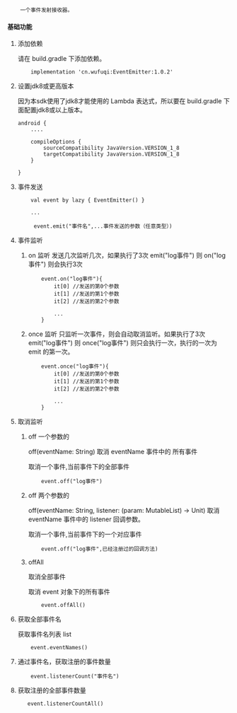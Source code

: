 ```
    一个事件发射接收器。
```

#### 基础功能
1. 添加依赖

    请在 build.gradle 下添加依赖。

    ``` 
        implementation 'cn.wufuqi:EventEmitter:1.0.2'
    ```


2. 设置jdk8或更高版本

    因为本sdk使用了jdk8才能使用的 Lambda 表达式，所以要在 build.gradle 下面配置jdk8或以上版本。

    ``` 
    android {
        ....

        compileOptions {
            sourceCompatibility JavaVersion.VERSION_1_8
            targetCompatibility JavaVersion.VERSION_1_8
        }
        
    }
    ```

3. 事件发送

    ``` 
        val event by lazy { EventEmitter() }

        ...

         event.emit("事件名",...事件发送的参数（任意类型）)

    ``` 

4. 事件监听

    1. on 监听
        发送几次监听几次，如果执行了3次 emit("log事件") 则 on("log事件") 则会执行3次

        ```
            event.on("log事件"){
                it[0] //发送的第0个参数
                it[1] //发送的第1个参数
                it[2] //发送的第2个参数

                ...
            }
        ```

    2. once 监听
        只监听一次事件，则会自动取消监听。如果执行了3次 emit("log事件") 则 once("log事件") 则只会执行一次，执行的一次为 emit 的第一次。

        ```
            event.once("log事件"){
                it[0] //发送的第0个参数
                it[1] //发送的第1个参数
                it[2] //发送的第2个参数

                ...
            }
        ```

5. 取消监听

    1. off 一个参数的

        off(eventName: String) 取消 eventName 事件中的 所有事件

        取消一个事件,当前事件下的全部事件

        ```
            event.off("log事件")
        ```


    2. off 两个参数的

        off(eventName: String, listener: (param: MutableList<Any>) -> Unit) 取消 eventName 事件中的 listener 回调参数。

        取消一个事件,当前事件下的一个对应事件

        ```
            event.off("log事件",已经注册过的回调方法)
        ```

    3. offAll

        取消全部事件

        取消 event 对象下的所有事件

        ```
            event.offAll()
        ```

6. 获取全部事件名

    获取事件名列表 list<String> 

    ```
        event.eventNames()
    ```

7. 通过事件名，获取注册的事件数量

    ```
        event.listenerCount("事件名")
    ```

8. 获取注册的全部事件数量

     ```
        event.listenerCountAll()
    ```